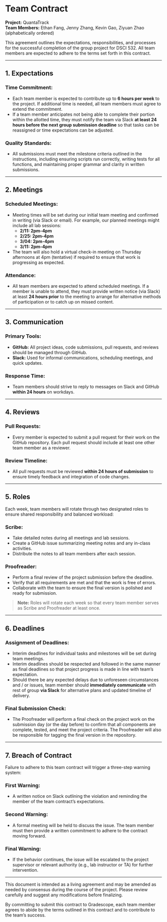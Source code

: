 # Team Contract
**Project:** QuantaTrack  
**Team Members:** Ethan Fang, Jenny Zhang, Kevin Gao, Ziyuan Zhao (alphabetically ordered)

This agreement outlines the expectations, responsibilities, and processes for the successful completion of the group project for DSCI 532. 
All team members are expected to adhere to the terms set forth in this contract.

---

## 1. Expectations

### Time Commitment:
- Each team member is expected to contribute up to **6 hours per week** to the project. If additional time is needed, all team members must agree to extend the commitment.
- If a team member anticipates not being able to complete their portion within the allotted time, they must notify the team via Slack **at least 24 hours before the next group submission deadline** so that tasks can be reassigned or time expectations can be adjusted.

### Quality Standards:
- All submissions must meet the milestone criteria outlined in the instructions, including ensuring scripts run correctly, writing tests for all functions, and maintaining proper grammar and clarity in written submissions.

---

## 2. Meetings

### Scheduled Meetings:
- Meeting times will be set during our initial team meeting and confirmed in writing (via Slack or email). For example, our planned meetings might include all lab sessions:
  - **2/11: 2pm-4pm**
  - **2/25: 2pm-4pm** 
  - **3/04: 2pm-4pm**
  - **3/11: 2pm-4pm**
- The team will also hold a virtual check-in meeting on Thursday afternoons at 4pm (tentative) if required to ensure that work is progressing as expected. 

### Attendance:
- All team members are expected to attend scheduled meetings. If a member is unable to attend, they must provide written notice (via Slack) at least **24 hours prior** to the meeting to arrange for alternative methods of participation or to catch up on missed content.

---

## 3. Communication

### Primary Tools:
- **GitHub:** All project ideas, code submissions, pull requests, and reviews should be managed through GitHub.
- **Slack:** Used for informal communications, scheduling meetings, and quick updates.

### Response Time:
- Team members should strive to reply to messages on Slack and GitHub **within 24 hours** on workdays.

---

## 4. Reviews

### Pull Requests:
- Every member is expected to submit a pull request for their work on the GitHub repository. Each pull request should include at least one other team member as a reviewer.

### Review Timeline:
- All pull requests must be reviewed **within 24 hours of submission** to ensure timely feedback and integration of code changes.

---

## 5. Roles

Each week, team members will rotate through two designated roles to ensure shared responsibility and balanced workload:

### Scribe:
- Take detailed notes during all meetings and lab sessions.
- Create a GitHub issue summarizing meeting notes and any in-class activities.
- Distribute the notes to all team members after each session.

### Proofreader:
- Perform a final review of the project submission before the deadline.
- Verify that all requirements are met and that the work is free of errors.
- Collaborate with the team to ensure the final version is polished and ready for submission.

> **Note:** Roles will rotate each week so that every team member serves as Scribe and Proofreader at least once.

---

## 6. Deadlines

### Assignment of Deadlines:
- Interim deadlines for individual tasks and milestones will be set during team meetings.
- Interim deadlines should be respected and followed in the same manner as final deadlines so that project progress is made in line with team’s expectation. 
- Should there be any expected delays due to unforeseen circumstances and / or issues, team member should **immediately communicate** with rest of group **via Slack** for alternative plans and updated timeline of delivery. 

### Final Submission Check:
- The Proofreader will perform a final check on the project work on the submission day (or the day before) to confirm that all components are complete, tested, and meet the project criteria. The Proofreader will also be responsible for tagging the final version in the repository.

---

## 7. Breach of Contract

Failure to adhere to this team contract will trigger a three-step warning system:

### First Warning:
- A written notice on Slack outlining the violation and reminding the member of the team contract’s expectations.

### Second Warning:
- A formal meeting will be held to discuss the issue. The team member must then provide a written commitment to adhere to the contract moving forward.

### Final Warning:
- If the behavior continues, the issue will be escalated to the project supervisor or relevant authority (e.g., lab instructor or TA) for further intervention.

---

This document is intended as a living agreement and may be amended as needed by consensus during the course of the project. Please review carefully and suggest any modifications before finalizing.

By committing to submit this contract to Gradescope, each team member agrees to abide by the terms outlined in this contract and to contribute to the team’s success.
